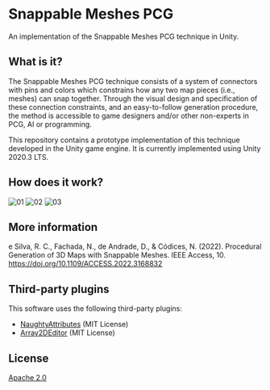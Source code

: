 # Snappable Meshes PCG

An implementation of the Snappable Meshes PCG technique in Unity.

## What is it?

The Snappable Meshes PCG technique consists of a system of connectors with pins
and colors which constrains how any two map pieces (i.e., meshes) can snap
together. Through the visual design and specification of these connection
constraints, and an easy-to-follow generation procedure, the method is
accessible to game designers and/or other non-experts in PCG, AI or programming.

This repository contains a prototype implementation of this technique developed
in the Unity game engine. It is currently implemented using Unity 2020.3 LTS.

## How does it work?

![01](https://user-images.githubusercontent.com/3018963/127988176-a3002b05-bc4c-4eb1-b817-b6fd955e6b85.png)
![02](https://user-images.githubusercontent.com/3018963/127988173-6c761e64-6e91-464d-b5e0-6449a7ac3978.jpg)
![03](https://user-images.githubusercontent.com/3018963/147121060-0631634a-be54-46e6-8e06-bf867b03a845.png)

## More information

e Silva, R. C., Fachada, N., de Andrade, D., & Códices, N. (2022). Procedural
Generation of 3D Maps with Snappable Meshes. IEEE Access, 10.
<https://doi.org/10.1109/ACCESS.2022.3168832>

## Third-party plugins

This software uses the following third-party plugins:

* [NaughtyAttributes](https://github.com/dbrizov/NaughtyAttributes)
  (MIT License)
* [Array2DEditor](https://github.com/Eldoir/Array2DEditor) (MIT License)

## License

[Apache 2.0](LICENSE)